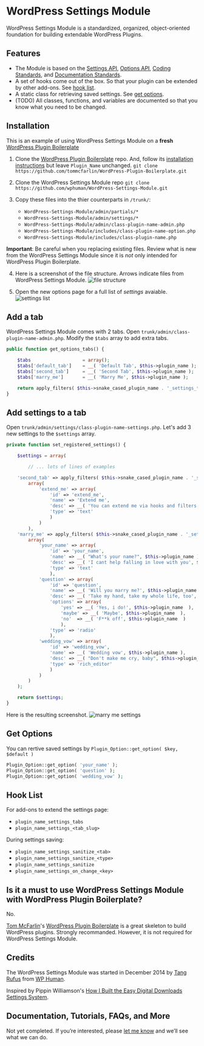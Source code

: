 # WordPress Settings Module

WordPress Settings Module is a standardized, organized, object-oriented foundation for building extendable WordPress Plugins.

## Features
* The Module is based on the [Settings API](http://codex.wordpress.org/Settings_API), [Options API](http://codex.wordpress.org/Options_API), [Coding Standards](http://codex.wordpress.org/WordPress_Coding_Standards), and [Documentation Standards](http://make.wordpress.org/core/handbook/inline-documentation-standards/php-documentation-standards/).
* A set of hooks come out of the box. So that your plugin can be extended by other add-ons. See [hook list](#hook-list).
* A static class for retrieving saved settings. See [get options](#get-options).
* (TODO) All classes, functions, and variables are documented so that you know what you need to be changed.



## Installation
This is an example of using WordPress Settings Module on a **fresh** [WordPress Plugin Boilerplate](https://github.com/tommcfarlin/WordPress-Plugin-Boilerplate/)

1. Clone the [WordPress Plugin Boilerplate](https://github.com/tommcfarlin/WordPress-Plugin-Boilerplate/) repo. And, follow its [installation instructions](https://github.com/tommcfarlin/WordPress-Plugin-Boilerplate/blob/master/README.md#installation) but leave `Plugin_Name` unchanged.
`git clone https://github.com/tommcfarlin/WordPress-Plugin-Boilerplate.git`

2. Clone the WordPress Settings Module repo
`git clone https://github.com/wphuman/WordPress-Settings-Module.git`


3. Copy these files into the thier counterparts in `/trunk/`:
	* `WordPress-Settings-Module/admin/partials/*`
	* `WordPress-Settings-Module/admin/settings/*`
	* `WordPress-Settings-Module/admin/class-plugin-name-admin.php`
	* `WordPress-Settings-Module/includes/class-plugin-name-option.php`
	* `WordPress-Settings-Module/includes/class-plugin-name.php`

**Important**: Be careful when you replacing existing files. Review what is new from the WordPress Settings Module since it is *not* only intended for WordPress Plugin Boilerplate.


4. Here is a screenshot of the file structure. Arrows indicate files from WordPress Settings Module.
![file structure](https://raw.githubusercontent.com/wphuman/WordPress-Settings-Module/master/screenshot-file-structure.png)

5. Open the new options page for a full list of *settings* avaiable.
![settings list](https://raw.githubusercontent.com/wphuman/WordPress-Settings-Module/master/screenshot-settings-list.png)


## Add a tab
WordPress Settings Module comes with 2 tabs. Open `trunk/admin/class-plugin-name-admin.php`. Modify the `$tabs` array to add extra tabs.

```php
public function get_options_tabs() {

	$tabs 					= array();
	$tabs['default_tab']  	= __( 'Default Tab', $this->plugin_name );
	$tabs['second_tab']  	= __( 'Second Tab', $this->plugin_name );
	$tabs['marry_me']  		= __( 'Marry Me', $this->plugin_name );

	return apply_filters( $this->snake_cased_plugin_name . '_settings_tabs', $tabs );
}
```

## Add settings to a tab
Open `trunk/admin/settings/class-plugin-name-settings.php`. Let's add 3 new settings to the `$settings` array.

```php
private function set_registered_settings() {

	$settings = array(

		// ... lots of lines of examples

	'second_tab' => apply_filters( $this->snake_cased_plugin_name . '_settings_second_tab',
		array(
			'extend_me' => array(
				'id' => 'extend_me',
				'name' => 'Extend me',
				'desc' => __( 'You can extend me via hooks and filters.', $this->plugin_name ),
				'type' => 'text'
				)
			)
		),
	'marry_me' => apply_filters( $this->snake_cased_plugin_name . '_settings_marry_me',
		array(
			'your_name' => array(
				'id' => 'your_name',
				'name' => __( "What's your name?", $this->plugin_name ),
				'desc' => __( 'I cant help falling in love with you', $this->plugin_name ),
				'type' => 'text'
				),
			'question' => array(
				'id' => 'question',
				'name' => __( 'Will you marry me?', $this->plugin_name ),
				'desc' => __( 'Take my hand, take my whole life, too', $this->plugin_name ),
				'options' => array(
					'yes' => __( 'Yes, i do!', $this->plugin_name  ),
					'maybe' => __( 'Maybe', $this->plugin_name  ),
					'no'  => __( 'F**k off', $this->plugin_name  )
					),
				'type' => 'radio'
				),
			'wedding_vow' => array(
				'id' => 'wedding_vow',
				'name' => __( 'Wedding vow', $this->plugin_name ),
				'desc' => __( "Don't make me cry, baby", $this->plugin_name ),
				'type' => 'rich_editor'
				)
			)
		)
	);

	return $settings;
}
```

Here is the resulting screenshot.
![marry me settings](https://raw.githubusercontent.com/wphuman/WordPress-Settings-Module/master/screenshot-marry-me.png)

## Get Options
You can rertive saved settings by `Plugin_Option::get_option( $key, $default )`

```php
Plugin_Option::get_option( 'your_name' );
Plugin_Option::get_option( 'question' );
Plugin_Option::get_option( 'wedding_vow' );
```

## Hook List
For add-ons to extend the settings page:
* `plugin_name_settings_tabs`
* `plugin_name_settings_<tab_slug>`

During settings saving:
* `plugin_name_settings_sanitize_<tab>`
* `plugin_name_settings_sanitize_<type>`
* `plugin_name_settings_sanitize`
* `plugin_name_settings_on_change_<key>`

## Is it a must to use WordPress Settings Module with WordPress Plugin Boilerplate?
No.

[Tom McFarlin](http://tommcfarlin.com)'s [WordPress Plugin Boilerplate](https://github.com/tommcfarlin/WordPress-Plugin-Boilerplate/) is a great skeleton to build WordPress plugins. Strongly recommanded. However, it is not required for WordPress Settings Module.


## Credits
The WordPress Settings Module was started in December 2014 by [Tang Rufus](http://tangrufus.com/) from [WP Human](https://wphuman.com/).

Inspired by Pippin Williamson's [How I Built the Easy Digital Downloads Settings System](https://pippinsplugins.com/how-i-built-settings-system-easy-digital-downloads/).

## Documentation, Tutorials, FAQs, and More

Not yet completed. If you’re interested, please [let me know](https://wphuman.com/contact/) and we’ll see what we can do.

